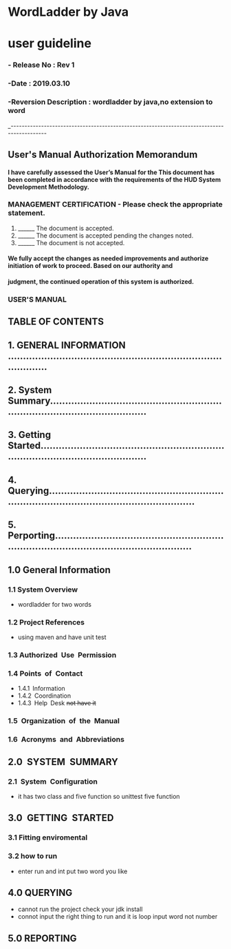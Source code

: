# WordLadder by Java
# ****user guideline****
### - Release No :  Rev 1
### -Date : 2019.03.10
### -Reversion Description : wordladder by java,no extension to word
_-------------------------------------------------------------------------------------------
## ****User's Manual Authorization Memorandum****
#### I have carefully assessed the User’s Manual for the This document has been completed in accordance with the requirements of the HUD System Development Methodology.
### MANAGEMENT CERTIFICATION - Please check the appropriate statement.
1. ______ The document is accepted.
1. ______ The document is accepted pending the changes noted.
1. ______ The document is not accepted.

#### We fully accept the changes as needed improvements and authorize initiation of work to proceed. Based on our authority and 
#### judgment, the continued operation of this system is authorized.
### USER'S MANUAL

## TABLE OF CONTENTS

## 1. GENERAL INFORMATION ....................................................................................
## 2. System Summary.......................................................................................................
## 3. Getting Started...........................................................................................................
## 4. Querying........................................................................................................................
## 5. Perporting.....................................................................................................................
## 1.0 General Information
### 1.1 System Overview
- wordladder for two words
### 1.2 Project References
- using maven and have unit test
### 1.3 Authorized Use Permission
### 1.4 Points of Contact 
- 1.4.1 Information 
- 1.4.2 Coordination
- 1.4.3 Help Desk     ~~not have it~~
### 1.5 Organization of the Manual
### 1.6 Acronyms and Abbreviations 
##
## 2.0 SYSTEM SUMMARY 
### 2.1 System Configuration
- it has two class and five function so unittest five function
##
## 3.0 GETTING STARTED 
### 3.1 Fitting enviromental
### 3.2 how to run
- enter run and int put two word you like
##
## 4.0 QUERYING
- cannot run the project 
 check your jdk install
- connot input the right thing to run and it is loop
 input word not number
##
## 5.0 REPORTING


